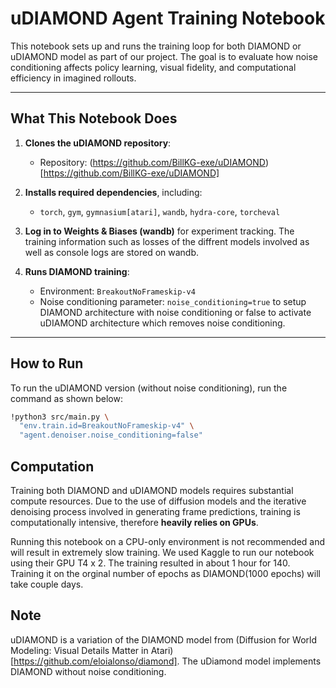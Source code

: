 # uDIAMOND Agent Training Notebook

This notebook sets up and runs the training loop for both DIAMOND or uDIAMOND
model as part of our project. The goal is to evaluate how noise conditioning
affects policy learning, visual fidelity, and computational efficiency in
imagined rollouts.

---

## What This Notebook Does

1. **Clones the uDIAMOND repository**:
   - Repository: (https://github.com/BillKG-exe/uDIAMOND)[https://github.com/BillKG-exe/uDIAMOND]

2. **Installs required dependencies**, including:
   - `torch`, `gym`, `gymnasium[atari]`, `wandb`, `hydra-core`, `torcheval`

3. **Log in to Weights & Biases (wandb)** for experiment tracking. The training
   information such as losses of the diffrent models involved as well as
   console logs are stored on wandb.

4. **Runs DIAMOND training**:
   - Environment: `BreakoutNoFrameskip-v4`
   - Noise conditioning parameter: `noise_conditioning=true` to setup DIAMOND
     architecture with noise conditioning or false to activate uDIAMOND
     architecture which removes noise conditioning. 

---

## How to Run

To run the uDIAMOND version (without noise conditioning), run the command as shown below:

```bash
!python3 src/main.py \
  "env.train.id=BreakoutNoFrameskip-v4" \
  "agent.denoiser.noise_conditioning=false"
```

## Computation

Training both DIAMOND and uDIAMOND models requires substantial compute
resources. Due to the use of diffusion models and the iterative denoising
process involved in generating frame predictions, training is computationally
intensive, therefore **heavily relies on GPUs**. 

Running this notebook on a CPU-only environment is not recommended and will
result in extremely slow training. We used Kaggle to run our notebook using
their GPU T4 x 2. The training resulted in about 1 hour for 140. Training it on
the orginal number of epochs as DIAMOND(1000 epochs) will take couple days.

## Note
uDIAMOND is a variation of the DIAMOND model from (Diffusion for World Modeling:
Visual Details Matter in Atari)[https://github.com/eloialonso/diamond]. The 
uDiamond model implements DIAMOND without noise conditioning.
